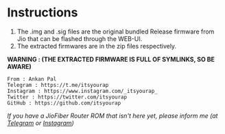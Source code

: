 # Instructions
1. The .img and .sig files are the original bundled Release firmware from Jio that can be flashed through the WEB-UI.
2. The extracted firmwares are in the zip files respectively.

**WARNING : (THE EXTRACTED FIRMWARE IS FULL OF SYMLINKS, SO BE AWARE)**

    From : Ankan Pal 
    Telegram : https://t.me/itsyourap
    Instagram : https://www.instagram.com/_itsyourap_
    Twitter : https://twitter.com/itsyourap
    GitHub : https://github.com/itsyourap

*If you have a JioFiber Router ROM that isn't here yet, please inform me (at [Telegram](https://t.me/itsyourap) or [Instagram](https://www.instagram.com/_itsyourap_))*
